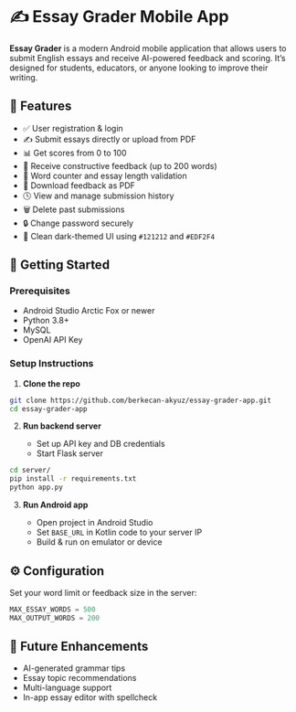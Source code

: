 # ✍️ Essay Grader Mobile App

**Essay Grader** is a modern Android mobile application that allows users to submit English essays and receive AI-powered feedback and scoring. It’s designed for students, educators, or anyone looking to improve their writing.

## 📱 Features

- ✅ User registration & login
- ✍️ Submit essays directly or upload from PDF
- 📊 Get scores from 0 to 100
- 🧠 Receive constructive feedback (up to 200 words)
- 🧾 Word counter and essay length validation
- 🧷 Download feedback as PDF
- 🕓 View and manage submission history
- 🗑 Delete past submissions
- 🔒 Change password securely
- 🎨 Clean dark-themed UI using `#121212` and `#EDF2F4`

## 🚀 Getting Started

### Prerequisites

- Android Studio Arctic Fox or newer
- Python 3.8+
- MySQL
- OpenAI API Key

### Setup Instructions

1. **Clone the repo**

```bash
git clone https://github.com/berkecan-akyuz/essay-grader-app.git
cd essay-grader-app
````

2. **Run backend server**

   * Set up API key and DB credentials
   * Start Flask server

```bash
cd server/
pip install -r requirements.txt
python app.py
```

3. **Run Android app**

   * Open project in Android Studio
   * Set `BASE_URL` in Kotlin code to your server IP
   * Build & run on emulator or device

## ⚙️ Configuration

Set your word limit or feedback size in the server:

```python
MAX_ESSAY_WORDS = 500
MAX_OUTPUT_WORDS = 200
```

## 🧪 Future Enhancements

* AI-generated grammar tips
* Essay topic recommendations
* Multi-language support
* In-app essay editor with spellcheck
